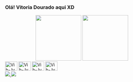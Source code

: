 ### Olá! Vitoria Dourado aqui XD

<div align="center">
     <img height="150em" src="https://github-readme-stats.vercel.app/apiusername=VitoriaDourado&show_icons=true&theme=dracula&include_all_commits=true&count_private=true"/>
     <img height="150em" src="https://github-readme-stats.vercel.app/api/top-langs/?username=VitoriaDourado&layout=compact&langs_count=7&theme=shades-of-purple"/>
</div> 

<div style="display: inline_block">
     <img aligin="center" alt="Vih-Jv" height="30" width="40" src="https://cdn.jsdelivr.net/gh/devicons/devicon/icons/java/java-original-wordmark.svg" />
     <img aligin="center" alt="Vih-Jv" height="30" width="40" src="https://cdn.jsdelivr.net/gh/devicons/devicon/icons/css3/css3-original-wordmark.svg" />
     <img aligin="center" alt="Vih-Jv" height="30" width="40" src="https://cdn.jsdelivr.net/gh/devicons/devicon/icons/javascript/javascript-original.svg" />
     <img aligin="center" alt="Vih-Jv" height="30" width="40" src="https://cdn.jsdelivr.net/gh/devicons/devicon/icons/html5/html5-original-wordmark.svg" /> 
<div>
     
<a href="https://www.linkedin.com/in/vitoriadourado/" target="_blank">
     <img src="https://img.shields.io/badge/LinkedIn-0077B5?style=for-the-badge&logo=linkedin&logoColor=white" target="_blank">
</a>
<a href="https://www.instagram.com/dourado.vitoria/" target="_blank">
     <img src="https://img.shields.io/badge/Instagram-E4405F?style=for-the-badge&logo=instagram&logoColor=white" target="_blank">
</a>
